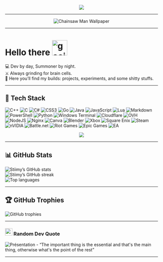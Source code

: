 <p align="center">
  <img src="https://readme-typing-svg.demolab.com?font=Fira+Code&weight=300&pause=1000&color=AF07F7&width=435&lines=However+ruined+this+world+has+become..." />
</p>

---

<p align="center">
  <img src="https://github.com/linuxdotexe/nordic-wallpapers/blob/master/wallpapers/ign_chainsaw-man.png?raw=true" alt="Chainsaw Man Wallpaper" />
</p>

---

# Hello there <img src="https://github.com/user-attachments/assets/b5bda1a0-2bc5-41b1-a452-16abd2ecc902" width="50" alt="goojoo">

💻 Dev by day, Summoner by night.  
⚔️ Always grinding for brain cells.  
🚀 Here you’ll find my builds: projects, experiments, and some shitty stuffs.

---

## 🧠 Tech Stack
![C++](https://img.shields.io/badge/c++-%2300599C.svg?style=for-the-badge&logo=c%2B%2B&logoColor=white) 
![C](https://img.shields.io/badge/c-%2300599C.svg?style=for-the-badge&logo=c&logoColor=white) 
![C#](https://img.shields.io/badge/c%23-%23239120.svg?style=for-the-badge&logo=csharp&logoColor=white) 
![CSS3](https://img.shields.io/badge/css3-%231572B6.svg?style=for-the-badge&logo=css3&logoColor=white) 
![Go](https://img.shields.io/badge/go-%2300ADD8.svg?style=for-the-badge&logo=go&logoColor=white) 
![Java](https://img.shields.io/badge/java-%23ED8B00.svg?style=for-the-badge&logo=openjdk&logoColor=white) 
![JavaScript](https://img.shields.io/badge/javascript-%23323330.svg?style=for-the-badge&logo=javascript&logoColor=%23F7DF1E) 
![Lua](https://img.shields.io/badge/lua-%232C2D72.svg?style=for-the-badge&logo=lua&logoColor=white) 
![Markdown](https://img.shields.io/badge/markdown-%23000000.svg?style=for-the-badge&logo=markdown&logoColor=white) 
![PowerShell](https://img.shields.io/badge/PowerShell-%235391FE.svg?style=for-the-badge&logo=powershell&logoColor=white) 
![Python](https://img.shields.io/badge/python-3670A0?style=for-the-badge&logo=python&logoColor=ffdd54) 
![Windows Terminal](https://img.shields.io/badge/Windows%20Terminal-%234D4D4D.svg?style=for-the-badge&logo=windows-terminal&logoColor=white) 
![Cloudflare](https://img.shields.io/badge/Cloudflare-F38020?style=for-the-badge&logo=Cloudflare&logoColor=white) 
![OVH](https://img.shields.io/badge/ovh-%23123F6D.svg?style=for-the-badge&logo=ovh&logoColor=#123F6D) 
![NodeJS](https://img.shields.io/badge/node.js-6DA55F?style=for-the-badge&logo=node.js&logoColor=white) 
![Nginx](https://img.shields.io/badge/nginx-%23009639.svg?style=for-the-badge&logo=nginx&logoColor=white) 
![Canva](https://img.shields.io/badge/Canva-%2300C4CC.svg?style=for-the-badge&logo=Canva&logoColor=white) 
![Blender](https://img.shields.io/badge/blender-%23F5792A.svg?style=for-the-badge&logo=blender&logoColor=white) 
![Xbox](https://img.shields.io/badge/xbox-%23107C10.svg?style=for-the-badge&logo=xbox&logoColor=white) 
![Square Enix](https://img.shields.io/badge/SquareEnix-%23ED1C24.svg?style=for-the-badge&logo=SquareEnix&logoColor=white) 
![Steam](https://img.shields.io/badge/steam-%23000000.svg?style=for-the-badge&logo=steam&logoColor=white) 
![nVIDIA](https://img.shields.io/badge/nVIDIA-%2376B900.svg?style=for-the-badge&logo=nVIDIA&logoColor=white) 
![Battle.net](https://img.shields.io/badge/battle.net-%2300AEFF.svg?style=for-the-badge&logo=battle.net&logoColor=white) 
![Riot Games](https://img.shields.io/badge/riotgames-D32936.svg?style=for-the-badge&logo=riotgames&logoColor=white) 
![Epic Games](https://img.shields.io/badge/epicgames-%23313131.svg?style=for-the-badge&logo=epicgames&logoColor=white) 
![EA](https://img.shields.io/badge/ea-%23000000.svg?style=for-the-badge&logo=ea&logoColor=white)

<p align="center">
<img src="https://user-images.githubusercontent.com/74038190/212284158-e840e285-664b-44d7-b79b-e264b5e54825.gif">
</p>

---

## 📊 GitHub Stats
![Stiimy’s GitHub stats](https://github-readme-stats.vercel.app/api?username=Stiimy&theme=dark&hide_border=false&include_all_commits=false&count_private=false)<br/>
![Stiimy’s GitHub streak](https://nirzak-streak-stats.vercel.app/?user=Stiimy&theme=dark&hide_border=false)<br/>
![Top languages](https://github-readme-stats.vercel.app/api/top-langs/?username=Stiimy&theme=dark&hide_border=false&count_private=false&layout=compact)

---

## 🏆 GitHub Trophies
![GitHub trophies](https://github-profile-trophy.vercel.app/?username=Stiimy&theme=radical&no-frame=false&no-bg=true&margin-w=4)

---

### <img src="https://github.com/user-attachments/assets/352804ad-df24-48ac-ae22-93264005a9a0" width="24" alt="writing-hand-joypixels"> Random Dev Quote
![Présentation - “The important thing is the essential and that's the main thing, otherwise what's the point of the rest”](https://github.com/user-attachments/assets/58866cdc-0a60-45d2-a6be-1a57a46abe9d)


---

